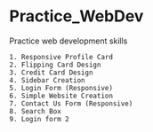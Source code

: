 # Practice_WebDev
Practice web development skills

    1. Responsive Profile Card
    2. Flipping Card Design
    3. Credit Card Design
    4. Sidebar Creation
    5. Login Form (Responsive)
    6. Simple Website Creation
    7. Contact Us Form (Responsive)
    8. Search Box
    9. Login form 2